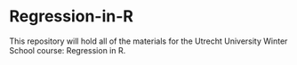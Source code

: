 # Regression-in-R
This repository will hold all of the materials for the Utrecht University Winter School course: Regression in R.
